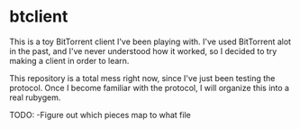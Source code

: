 btclient
========

This is a toy BitTorrent client I've been playing with. I've used BitTorrent alot in the past, and I've never understood
how it worked, so I decided to try making a client in order to learn. 

This repository is a total mess right now, since I've just been testing the protocol. Once I become familiar with the 
protocol, I will organize this into a real rubygem.

TODO:
-Figure out which pieces map to what file
